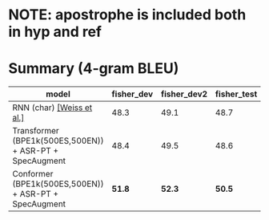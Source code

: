 # NOTE: apostrophe is included both in hyp and ref

# Summary (4-gram BLEU)

| model                                                         | fisher_dev | fisher_dev2 | fisher_test | callhome_devtest | callhome_evltest |
| ------------------------------------------------------------- | ---------- | ----------- | ----------- | ---------------- | ---------------- |
| RNN (char) [[Weiss et al.]](https://arxiv.org/abs/1703.08581) | 48.3       | 49.1        | 48.7        | 16.8             | 17.4             |
| Transformer (BPE1k(500ES,500EN)) + ASR-PT + SpecAugment       | 48.4       | 49.5        | 48.6        | 19.7             | 19.6             |
| Conformer (BPE1k(500ES,500EN)) + ASR-PT + SpecAugment         | **51.8**   | **52.3**    | **50.5**    | **22.3**         | **21.7**         |
